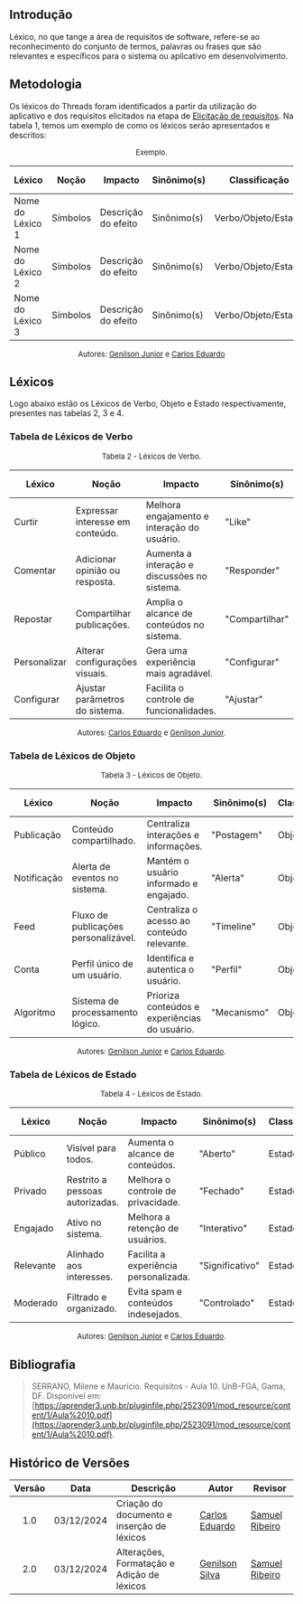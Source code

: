 ## Introdução

Léxico, no que tange a área de requisitos de software, refere-se ao reconhecimento do conjunto de termos, palavras ou frases que são relevantes e específicos para o sistema ou aplicativo em desenvolvimento.

## Metodologia

Os léxicos do Threads foram identificados a partir da utilização do aplicativo e dos requisitos elicitados na etapa de [Elicitação de requisitos](../../Elicitacao/tecnicas/requisitoselicitados). Na tabela 1, temos um exemplo de como os léxicos serão apresentados e descritos:

<font size="2"><p style="text-align: center">Exemplo. </p></font>

| **Léxico**       | **Noção**                          | **Impacto**                                   | **Sinônimo(s)**    | **Classificação** | **Requisitos Relacionados**                                                                                  |
|------------------|------------------------------------|-----------------------------------------------|--------------------|--------------------|-------------------------------------------------------------------------------------------------------------|
| Nome do Léxico 1          | Símbolos               | Descrição do efeito              | Sinônimo(s)          | Verbo/Objeto/Estado             | Códigos dos Requisitos                                             |
| Nome do Léxico 2          | Símbolos               | Descrição do efeito              | Sinônimo(s)          | Verbo/Objeto/Estado             | Códigos dos Requisitos                                             |
| Nome do Léxico 3          | Símbolos               | Descrição do efeito              | Sinônimo(s)          | Verbo/Objeto/Estado             | Códigos dos Requisitos                                             |

<font size="2"><p style="text-align: center"> Autores: [Genilson Junior](https://github.com/GenilsonJrs) e [Carlos Eduardo](https://github.com/dudupaz) </p></font>


## Léxicos

Logo abaixo estão os Léxicos de Verbo, Objeto e Estado respectivamente, presentes nas tabelas 2, 3 e 4.

### Tabela de Léxicos de Verbo

<font size="2"><p style="text-align: center">Tabela 2 - Léxicos de Verbo. </p></font>

| **Léxico**       | **Noção**                          | **Impacto**                                   | **Sinônimo(s)**    | **Classificação** | **Requisitos Relacionados**                                                                                  |
|------------------|------------------------------------|-----------------------------------------------|--------------------|--------------------|-------------------------------------------------------------------------------------------------------------|
| Curtir           | Expressar interesse em conteúdo.  | Melhora engajamento e interação do usuário.  | "Like"            | Verbo              | <a href="../../Elicitacao/tecnicas/requisitoselicitados">01</a>                                             |
| Comentar         | Adicionar opinião ou resposta.    | Aumenta a interação e discussões no sistema. | "Responder"       | Verbo              | <a href="../../Elicitacao/tecnicas/requisitoselicitados">02</a>                                             |
| Repostar         | Compartilhar publicações.         | Amplia o alcance de conteúdos no sistema.    | "Compartilhar"    | Verbo              | <a href="../../Elicitacao/tecnicas/requisitoselicitados">03</a>                                             |
| Personalizar     | Alterar configurações visuais.    | Gera uma experiência mais agradável.         | "Configurar"      | Verbo              | <a href="../../Elicitacao/tecnicas/requisitoselicitados">04</a>                                             |
| Configurar       | Ajustar parâmetros do sistema.    | Facilita o controle de funcionalidades.      | "Ajustar"         | Verbo              | <a href="../../Elicitacao/tecnicas/requisitoselicitados">11</a>                                             |

<font size="2"><p style="text-align: center">Autores: [Carlos Eduardo](https://github.com/dudupaz) e [Genilson Junior](https://github.com/GenilsonJrs).</a></font>

### Tabela de Léxicos de Objeto

<font size="2"><p style="text-align: center">Tabela 3 - Léxicos de Objeto. </p></font>

| **Léxico**       | **Noção**                          | **Impacto**                                   | **Sinônimo(s)**    | **Classificação** | **Requisitos Relacionados**                                                                                  |
|------------------|------------------------------------|-----------------------------------------------|--------------------|--------------------|-------------------------------------------------------------------------------------------------------------|
| Publicação       | Conteúdo compartilhado.           | Centraliza interações e informações.         | "Postagem"        | Objeto             | <a href="../../Elicitacao/tecnicas/requisitoselicitados">01</a>, <a href="../../Elicitacao/tecnicas/requisitoselicitados">02</a>, <a href="../../Elicitacao/tecnicas/requisitoselicitados">03</a>, <a href="../../Elicitacao/tecnicas/requisitoselicitados">10</a> |
| Notificação      | Alerta de eventos no sistema.     | Mantém o usuário informado e engajado.       | "Alerta"          | Objeto             | <a href="../../Elicitacao/tecnicas/requisitoselicitados">05</a>, <a href="../../Elicitacao/tecnicas/requisitoselicitados">16</a> |
| Feed             | Fluxo de publicações personalizável.| Centraliza o acesso ao conteúdo relevante.  | "Timeline"        | Objeto             | <a href="../../Elicitacao/tecnicas/requisitoselicitados">06</a>, <a href="../../Elicitacao/tecnicas/requisitoselicitados">09</a> |
| Conta            | Perfil único de um usuário.       | Identifica e autentica o usuário.            | "Perfil"          | Objeto             | <a href="../../Elicitacao/tecnicas/requisitoselicitados">07</a>, <a href="../../Elicitacao/tecnicas/requisitoselicitados">11</a>, <a href="../../Elicitacao/tecnicas/requisitoselicitados">14</a> |
| Algoritmo        | Sistema de processamento lógico.  | Prioriza conteúdos e experiências do usuário.| "Mecanismo"       | Objeto             | <a href="../../Elicitacao/tecnicas/requisitoselicitados">09</a>, <a href="../../Elicitacao/tecnicas/requisitoselicitados">15</a> |

<font size="2"><p style="text-align: center">Autores: [Genilson Junior](https://github.com/GenilsonJrs) e [Carlos Eduardo](https://github.com/dudupaz).</a></font>

### Tabela de Léxicos de Estado

<font size="2"><p style="text-align: center">Tabela 4 - Léxicos de Estado. </p></font>

| **Léxico**       | **Noção**                          | **Impacto**                                   | **Sinônimo(s)**    | **Classificação** | **Requisitos Relacionados**                                                                                  |
|------------------|------------------------------------|-----------------------------------------------|--------------------|--------------------|-------------------------------------------------------------------------------------------------------------|
| Público          | Visível para todos.               | Aumenta o alcance de conteúdos.              | "Aberto"          | Estado             | <a href="../../Elicitacao/tecnicas/requisitoselicitados">11</a>                                             |
| Privado          | Restrito a pessoas autorizadas.   | Melhora o controle de privacidade.           | "Fechado"         | Estado             | <a href="../../Elicitacao/tecnicas/requisitoselicitados">11</a>                                             |
| Engajado         | Ativo no sistema.                 | Melhora a retenção de usuários.              | "Interativo"      | Estado             | <a href="../../Elicitacao/tecnicas/requisitoselicitados">01</a>, <a href="../../Elicitacao/tecnicas/requisitoselicitados">02</a>, <a href="../../Elicitacao/tecnicas/requisitoselicitados">05</a> |
| Relevante        | Alinhado aos interesses.          | Facilita a experiência personalizada.        | "Significativo"   | Estado             | <a href="../../Elicitacao/tecnicas/requisitoselicitados">09</a>, <a href="../../Elicitacao/tecnicas/requisitoselicitados">15</a> |
| Moderado         | Filtrado e organizado.            | Evita spam e conteúdos indesejados.          | "Controlado"      | Estado             | <a href="../../Elicitacao/tecnicas/requisitoselicitados">18</a>                                             |

<font size="2"><p style="text-align: center">Autores: [Genilson Junior](https://github.com/GenilsonJrs) e [Carlos Eduardo](https://github.com/dudupaz).</a></font>

## Bibliografia

> SERRANO, Milene e Maurício. Requisitos - Aula 10. UnB-FGA, Gama, DF. Disponível em: [https://aprender3.unb.br/pluginfile.php/2523091/mod_resource/content/1/Aula%2010.pdf](https://aprender3.unb.br/pluginfile.php/2523091/mod_resource/content/1/Aula%2010.pdf).

## Histórico de Versões

| Versão | Data       | Descrição            | Autor                                        | Revisor                                            |
| :----: | ---------- | -------------------- | ------------------------------------------ | --------------------------------------------------- |
|  1.0   | 03/12/2024 | Criação do documento e inserção de léxicos | [Carlos Eduardo](https://github.com/dudupaz) | [Samuel Ribeiro](https://github.com/SamuelRicosta)  |
|  2.0   | 03/12/2024 | Alterações, Formatação e Adição de léxicos | [Genilson Silva](https://github.com/GenilsonJrs) | [Samuel Ribeiro](https://github.com/SamuelRicosta)  |
